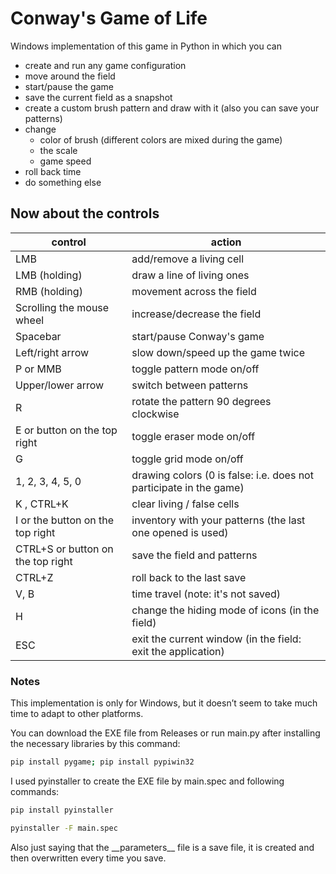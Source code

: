 # Conway's Game of Life
Windows implementation of this game in Python in which you can
* create and run any game configuration
* move around the field
* start/pause the game
* save the current field as a snapshot
* create a custom brush pattern and draw with it (also you can save your patterns)
* change
  * color of brush (different colors are mixed during the game)
  * the scale
  * game speed
* roll back time  
* do something else

## Now about the controls
| control | action |
| --- | --- |
| LMB | add/remove a living cell |  
| LMB (holding) | draw a line of living ones |  
| RMB (holding) | movement across the field |
| Scrolling the mouse wheel | increase/decrease the field |  
| Spacebar | start/pause Conway's game |  
| Left/right arrow | slow down/speed up the game twice |  
| P or MMB | toggle pattern mode on/off |
| Upper/lower arrow | switch between patterns |
| R | rotate the pattern 90 degrees clockwise | 
| E or button on the top right | toggle eraser mode on/off |  
| G | toggle grid mode on/off | 
| 1, 2, 3, 4, 5, 0 | drawing colors (0 is false: i.e. does not participate in the game) |
| K , CTRL+K | clear living / false cells |
| I or the button on the top right | inventory with your patterns (the last one opened is used) |
| CTRL+S or button on the top right | save the field and patterns | 
| CTRL+Z | roll back to the last save |
| V, B | time travel (note: it's not saved) |  
| H | change the hiding mode of icons (in the field) |  
| ESC | exit the current window (in the field: exit the application) |
### Notes
This implementation is only for Windows, but it doesn’t seem to take much time to adapt to other platforms. 

You can download the EXE file from Releases or run main.py after installing the necessary libraries by this command:
```bash
pip install pygame; pip install pypiwin32
```
I used pyinstaller to create the EXE file by main.spec and following commands:
```bash
pip install pyinstaller
```
```bash
pyinstaller -F main.spec
```

Also just saying that the \_\_parameters\_\_ file is a save file, it is created and then overwritten every time you save.
